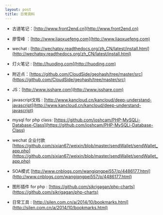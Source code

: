 ```yaml
---
layout: post
title: 日常资料
---
```




- 古道笔记：[http://www.front2end.cn](http://www.front2end.cn)

- 廖雪峰 ：[http://www.liaoxuefeng.com](http://www.liaoxuefeng.com)

- wechat : [http://wechatpy.readthedocs.org/zh_CN/latest/install.html](http://wechatpy.readthedocs.org/zh_CN/latest/install.html)

- 灯火笔记 : [http://huoding.com](http://huoding.com)

- 附近点：[https://github.com/CloudSide/geohash/tree/master/src](https://github.com/CloudSide/geohash/tree/master/src)

- JS：[http://www.jsshare.com](http://www.jsshare.com)

- javascript文档 : [http://www.kancloud.cn/kancloud/deep-understand-javascript](http://www.kancloud.cn/kancloud/deep-understand-javascript)

- mysql for php class: [https://github.com/joshcam/PHP-MySQLi-Database-Class](https://github.com/joshcam/PHP-MySQLi-Database-Class)

- wechat 企业付款 [https://github.com/sixian67/weixin/blob/master/sendWallet/sendWallet_app.php](https://github.com/sixian67/weixin/blob/master/sendWallet/sendWallet_app.php)

- SOA模式  [http://www.cnblogs.com/wangiqngpei557/p/4486177.html](http://www.cnblogs.com/wangiqngpei557/p/4486177.html)

- 图形插件 for php : [https://github.com/sikrigagan/php-charts](https://github.com/sikrigagan/php-charts)

- 日常工具 : [http://silen.com.cn/a/2014/10/bookmarks.html](http://silen.com.cn/a/2014/10/bookmarks.html)


